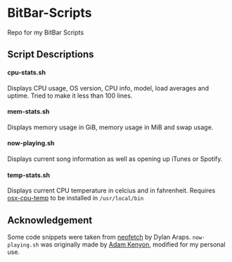 # BitBar-Scripts
Repo for my BitBar Scripts

## Script Descriptions
#### cpu-stats.sh
Displays CPU usage, OS version, CPU info, model, load averages and uptime. Tried to make it less than 100 lines.

#### mem-stats.sh
Displays memory usage in GiB, memory usage in MiB and swap usage.

#### now-playing.sh
Displays current song information as well as opening up iTunes or Spotify.

#### temp-stats.sh
Displays current CPU temperature in celcius and in fahrenheit. Requires [osx-cpu-temp](osx-cpu-temp) to be installed in `/usr/local/bin`

## Acknowledgement
Some code snippets were taken from [neofetch](https://github.com/dylanaraps/neofetch) by Dylan Araps. `now-playing.sh` was originally made by [Adam Kenyon](https://github.com/adampk90), modified for my personal use.